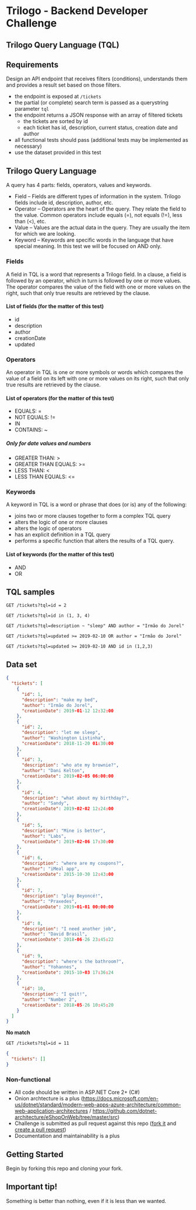 # Trilogo - Backend Developer Challenge
## Trilogo Query Language (TQL)

## Requirements

Design an API endpoint that receives filters (conditions), understands them and provides a result set based on those filters.

- the endpoint is exposed at `/tickets`
- the partial (or complete) search term is passed as a querystring parameter `tql`
- the endpoint returns a JSON response with an array of filtered tickets
    - the tickets are sorted by id
	- each ticket has id, description, current status, creation date and author
- all functional tests should pass (additional tests may be implemented as necessary)
- use the dataset provided in this test

## Trilogo Query Language

A query has 4 parts: fields, operators, values and keywords.

- Field – Fields are different types of information in the system. Trilogo fields include id, description, author, etc.
- Operator – Operators are the heart of the query. They relate the field to the value. Common operators include equals (=), not equals (!=), less than (<), etc.
- Value – Values are the actual data in the query. They are usually the item for which we are looking.
- Keyword – Keywords are specific words in the language that have special meaning. In this test we will be focused on AND only.

### Fields

A field in TQL is a word that represents a Trilogo field. In a clause, a field is followed by an operator, which in turn is followed by one or more values. The operator compares the value of the field with one or more values on the right, such that only true results are retrieved by the clause.

#### List of fields (for the matter of this test)

- id
- description
- author
- creationDate
- updated

### Operators

An operator in TQL is one or more symbols or words which compares the value of a field on its left with one or more values on its right, such that only true results are retrieved by the clause.

#### List of operators (for the matter of this test)

- EQUALS: =
- NOT EQUALS: !=
- IN
- CONTAINS: ~

##### Only for date values and numbers
- GREATER THAN: >
- GREATER THAN EQUALS: >=
- LESS THAN: <
- LESS THAN EQUALS: <=

### Keywords

A keyword in TQL is a word or phrase that does (or is) any of the following:

- joins two or more clauses together to form a complex TQL query
- alters the logic of one or more clauses
- alters the logic of operators
- has an explicit definition in a TQL query
- performs a specific function that alters the results of a TQL query.

#### List of keywords (for the matter of this test)

- AND
- OR

## TQL samples


	GET /tickets?tql=id = 2

	GET /tickets?tql=id in (1, 3, 4)

	GET /tickets?tql=description ~ "sleep" AND author = "Irmão do Jorel"

	GET /tickets?tql=updated >= 2019-02-10 OR author = "Irmão do Jorel"

	GET /tickets?tql=updated >= 2019-02-10 AND id in (1,2,3)


## Data set


```json
{
  "tickets": [
    {
      "id": 1,
      "description": "make my bed",
      "author": "Irmão do Jorel",
      "creationDate": 2019-01-12 12:32:00
    },
    {
      "id": 2,
      "description": "let me sleep",
      "author": "Washington Listinha",
      "creationDate": 2018-11-20 01:30:00
    },
    {
      "id": 3,
      "description": "who ate my brownie?",
      "author": "Dani Kelton",
      "creationDate": 2019-02-05 06:00:00
    },
    {
      "id": 4,
      "description": "what about my birthday?",
      "author": "Sandy",
      "creationDate": 2019-02-02 12:24:00
    },
    {
      "id": 5,
      "description": "Mine is better",
      "author": "Labs",
      "creationDate": 2019-02-06 17:30:00
    },
    {
      "id": 6,
      "description": "where are my coupons?",
      "author": "iMeal app",
      "creationDate": 2015-10-30 12:43:00
    },
    {
      "id": 7,
      "description": "play Beyoncé!",
      "author": "Praxedes",
      "creationDate": 2019-01-01 00:00:00
    },
    {
      "id": 8,
      "description": "I need another job",
      "author": "David Brasil",
      "creationDate": 2018-06-26 23:45:22
    },
    {
      "id": 9,
      "description": "where's the bathroom?",
      "author": "Yohannes",
      "creationDate": 2015-10-03 17:36:24
    },
    {
      "id": 10,
      "description": "I quit!",
      "author": "Number 2",
      "creationDate": 2018-05-26 10:45:20
    }
  ]
}
```

**No match**

    GET /tickets?tql=id = 11

```json
{
  "tickets": []
}
```


### Non-functional

- All code should be written in ASP.NET Core 2+ (C#)
- Onion archtecture is a plus (https://docs.microsoft.com/en-us/dotnet/standard/modern-web-apps-azure-architecture/common-web-application-architectures / https://github.com/dotnet-architecture/eShopOnWeb/tree/master/src)
- Challenge is submitted as pull request against this repo ([fork it](https://confluence.atlassian.com/bitbucket/forking-a-repository-221449527.html) and [create a pull request](https://confluence.atlassian.com/bitbucket/create-a-pull-request-to-merge-your-change-774243413.html))
- Documentation and maintainability is a plus

## Getting Started

Begin by forking this repo and cloning your fork.

## Important tip!

Something is better than nothing, even if it is less than we wanted.
